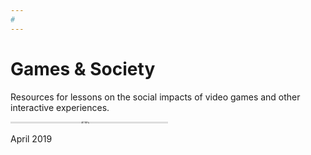 ```yaml
---
#
---
```

# Games & Society

Resources for lessons on the social impacts of video games and other interactive experiences.

<div style="max-width:100%">
  <div style="position:relative;height:0;padding-bottom:1%">
    <iframe src="https://embed.ted.com/talks/herman_narula_the_transformative_power_of_video_games" width="50%" max-height="480" style="position:absolute;left:0;top:0;width:50%;height:50%" frameborder="0" scrolling="no" allowfullscreen>
    </iframe>
  </div>
  <p>April 2019</p>
</div>
